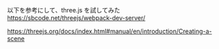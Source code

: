 以下を参考にして、three.js を試してみた
https://sbcode.net/threejs/webpack-dev-server/

https://threejs.org/docs/index.html#manual/en/introduction/Creating-a-scene

